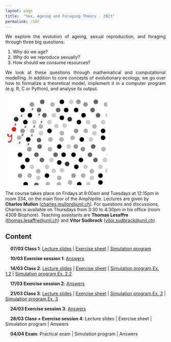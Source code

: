 ```yaml
---
layout: page
title:  "Sex, Ageing and Foraging Theory - 2023"
permalink: /SAF
---
```


<div class="jumbotron jumbotron-fluid mb-3 pl-0 pt-0 pb-0 bg-white position-relative">
    <div class="h-100 tofront">
        <div class="row justify-content-between">
            <div class="col-md-6 pr-0 pr-md-4 pt-4 pb-4 align-self-center">
                <div class="page-content" style="text-align:justify">
                <p>We explore the evolution of ageing, sexual reproduction, and foraging through three big questions:</p>
                <ol>
                <li>Why do we age?</li>
                <li>Why do we reproduce sexually?</li>
                <li>How should we consume resources?</li>
                </ol>
                <p>We look at these questions through mathematical and computational modelling. In addition to core concepts of evolutionary ecology, we go over how to formalize a theoretical model, implement it in a computer program (e.g. R, C or Python), and analyse its output.</p>
                </div>
            </div>
            <div class="col-md-6 pr-0 align-self-center">
                <img class="rounded" src="/assets/images/SAF_cover.png" alt="Topic group">
            </div>
        </div>
    </div>
</div>

The course takes place on Fridays at 8:00am and Tuesdays at 12:15pm in room 334, on the main floor of the Amphipôle.
Lectures are given by <b>Charles Mullon</b> (<a href="mailto:charles.mullon@unil.ch">charles.mullon@unil.ch</a>). For questions and discussions, Charles is available on Thursdays from 3:30 to 4:30pm in his office (room 4309 Biophore).
Teaching assistants are <b>Thomas Lesaffre</b> (<a href="mailto:thomas.lesaffre@unil.ch">thomas.lesaffre@unil.ch</a>) and <b>Vítor Sudbrack</b> (<a href="mailto:vitor.sudbrack@unil.ch">vitor.sudbrack@unil.ch</a>).


## Content

&nbsp;&nbsp;&nbsp;&nbsp;**07/03 Class 1**: [Lecture slides](/docs/slides1-2023.pdf)  \|  [Exercise sheet](/docs/sheet1-2023.pdf) \|  [Simulation program](/docs/code1-2023.R)

&nbsp;&nbsp;&nbsp;&nbsp;**10/03 Exercise session 1**: [Answers](/docs/answers1-2023.pdf) 

&nbsp;&nbsp;&nbsp;&nbsp;**14/03 Class 2**:  [Lecture slides](/docs/slides2-2023.pdf)  \|  [Exercise sheet](/docs/sheet2-2023.pdf) \|  [Simulation program Ex. 1.2](/docs/code2-2023.R)  \|  [Simulation program Ex. 2.2](/docs/code2-1-2023.R) 

&nbsp;&nbsp;&nbsp;&nbsp;**17/03 Exercise session 2**:   [Answers](/docs/answers2-2023.pdf)

&nbsp;&nbsp;&nbsp;&nbsp;**21/03 Class 3**: [Lecture slides](/docs/slides3-2023.pdf)  \|  [Exercise sheet](/docs/sheet3-2023.pdf) \|  [Simulation program Ex. 2](/docs/code3-2023.R)  \|  [Simulation program Ex. 3](/docs/code3-1-2023.R)

&nbsp;&nbsp;&nbsp;&nbsp;**24/03 Exercise session 3**:   [Answers](/docs/answers3-2023.pdf)

&nbsp;&nbsp;&nbsp;&nbsp;**28/03 Class + Exercise session 4**: Lecture slides  \|  Exercise sheet  \|  Simulation program \| Answers

&nbsp;&nbsp;&nbsp;&nbsp;**04/04 Exam**: Practical exam \|  Simulation program \|  Answers





